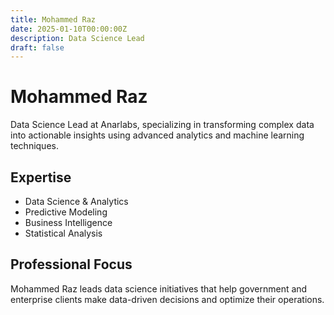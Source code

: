 ```yaml
---
title: Mohammed Raz
date: 2025-01-10T00:00:00Z
description: Data Science Lead
draft: false
---
```


# Mohammed Raz

Data Science Lead at Anarlabs, specializing in transforming complex data into actionable insights using advanced analytics and machine learning techniques.

## Expertise
- Data Science & Analytics
- Predictive Modeling
- Business Intelligence
- Statistical Analysis

## Professional Focus
Mohammed Raz leads data science initiatives that help government and enterprise clients make data-driven decisions and optimize their operations.